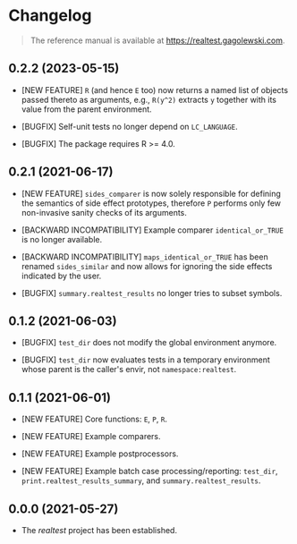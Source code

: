 # Changelog

> The reference manual is available at <https://realtest.gagolewski.com>.


## 0.2.2 (2023-05-15)

* [NEW FEATURE] `R` (and hence `E` too) now returns
  a named list of objects passed thereto as arguments,
  e.g., `R(y^2)` extracts `y` together with its value from the
  parent environment.

* [BUGFIX] Self-unit tests no longer depend on `LC_LANGUAGE`.

* [BUGFIX] The package requires R >= 4.0.


## 0.2.1 (2021-06-17)

* [NEW FEATURE] `sides_comparer` is now solely responsible for
  defining the semantics of side effect prototypes, therefore
  `P` performs only few non-invasive sanity checks of its arguments.

* [BACKWARD INCOMPATIBILITY] Example comparer `identical_or_TRUE`
  is no longer available.

* [BACKWARD INCOMPATIBILITY] `maps_identical_or_TRUE` has been renamed
  `sides_similar` and now allows for ignoring the side effects
  indicated by the user.

* [BUGFIX] `summary.realtest_results` no longer tries to subset symbols.


## 0.1.2 (2021-06-03)

* [BUGFIX] `test_dir` does not modify the global environment anymore.

* [BUGFIX] `test_dir` now evaluates tests in a temporary environment
  whose parent is the caller's envir, not `namespace:realtest`.


## 0.1.1 (2021-06-01)

* [NEW FEATURE] Core functions: `E`, `P`, `R`.

* [NEW FEATURE] Example comparers.

* [NEW FEATURE] Example postprocessors.

* [NEW FEATURE] Example batch case processing/reporting: `test_dir`,
  `print.realtest_results_summary`, and `summary.realtest_results`.


## 0.0.0 (2021-05-27)

* The *realtest* project has been established.
